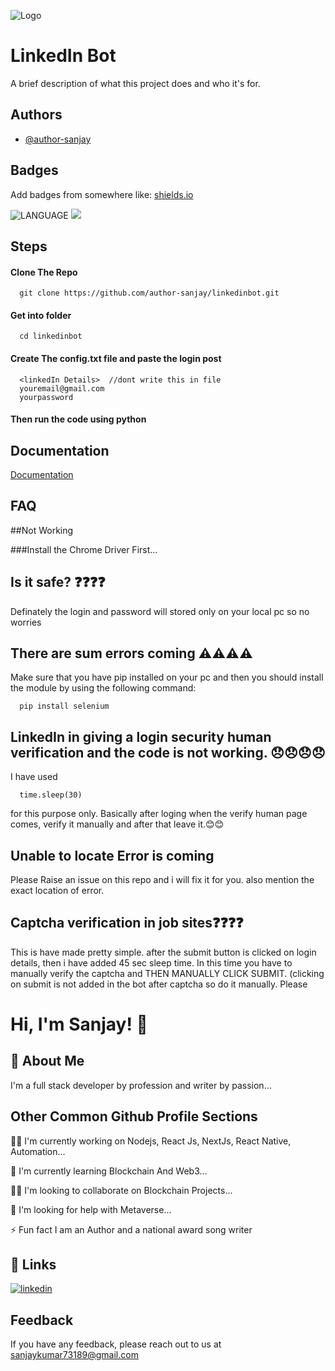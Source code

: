 
![Logo](https://images.unsplash.com/photo-1611944212129-29977ae1398c?ixlib=rb-1.2.1&ixid=MnwxMjA3fDB8MHxzZWFyY2h8MXx8bGlua2VkaW4lMjBpY29ufGVufDB8fDB8fA%3D%3D&auto=format&fit=crop&w=300&h=200&q=50)


# LinkedIn Bot

A brief description of what this project does and who it's for.


## Authors

- [@author-sanjay](https://github.com/author-sanjay/)


## Badges

Add badges from somewhere like: [shields.io](https://shields.io/)

![LANGUAGE](https://img.shields.io/badge/Language-Python-blue)
![](https://img.shields.io/badge/Tool-Selenium-red)

## Steps

#### Clone The Repo


```http
  git clone https://github.com/author-sanjay/linkedinbot.git
```



#### Get into folder

```http
  cd linkedinbot
```

#### Create The config.txt file and paste the login post

```http
  <linkedIn Details>  //dont write this in file
  youremail@gmail.com
  yourpassword
```

#### Then run the code using python

## Documentation

[Documentation](https://linktodocumentation)


## FAQ

##Not Working

###Install the Chrome Driver First...

## Is it safe? ❓❓❓❓

Definately the login and password will stored only on your local pc so no worries

## There are sum errors coming ⚠️⚠️⚠️⚠️

Make sure that you have pip installed on your pc and then you should install the module by using the following command:

```http
  pip install selenium
```

## LinkedIn in giving a login security human verification and the code is not working. 😞😞😞😞

I have used 

```http
  time.sleep(30)
```
for this purpose only. Basically after loging when the verify human page comes, verify it manually and after that leave it.😊😊

## Unable to locate Error is coming

Please Raise an issue on this repo and i will fix it for you. also mention the exact location of error. 


## Captcha verification in job sites❓❓❓❓

This is have made pretty simple. after the submit button is clicked on login details, then i have added 45 sec sleep time. In this time you have to manually verify the captcha and THEN MANUALLY CLICK SUBMIT. (clicking on submit is not added in the bot after captcha so do it manually. Please

# Hi, I'm Sanjay! 👋


## 🚀 About Me
I'm a full stack developer by profession and writer by passion...


## Other Common Github Profile Sections
👩‍💻 I'm currently working on Nodejs, React Js, NextJs, React Native, Automation...

🧠 I'm currently learning Blockchain And Web3...

👯‍♀️ I'm looking to collaborate on Blockchain Projects...

🤔 I'm looking for help with Metaverse...

⚡️ Fun fact I am an Author and a national award song writer


## 🔗 Links

[![linkedin](https://img.shields.io/badge/linkedin-0A66C2?style=for-the-badge&logo=linkedin&logoColor=white)](https://www.linkedin.com/in/authorsanju)



## Feedback

If you have any feedback, please reach out to us at sanjaykumar73189@gmail.com

